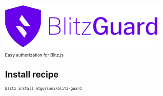 ![Blitz Guard](blitz-guard.png)

Easy authorization for Blitz.js

# Install recipe

```blitz install ntgussoni/blitz-guard```
